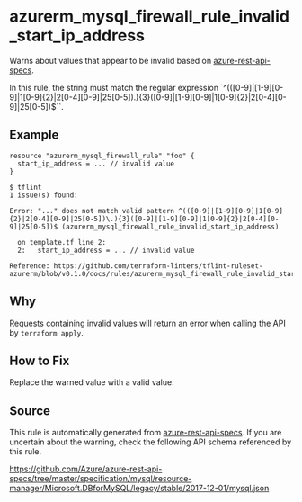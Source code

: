 <!--- This file generated by `tools/apispec-rule-gen/main.go`. DO NOT EDIT --->

# azurerm_mysql_firewall_rule_invalid_start_ip_address

Warns about values that appear to be invalid based on [azure-rest-api-specs](https://github.com/Azure/azure-rest-api-specs).

In this rule, the string must match the regular expression `^(([0-9]|[1-9][0-9]|1[0-9]{2}|2[0-4][0-9]|25[0-5])\.){3}([0-9]|[1-9][0-9]|1[0-9]{2}|2[0-4][0-9]|25[0-5])$``.

## Example

```hcl
resource "azurerm_mysql_firewall_rule" "foo" {
  start_ip_address = ... // invalid value
}
```

```
$ tflint
1 issue(s) found:

Error: "..." does not match valid pattern ^(([0-9]|[1-9][0-9]|1[0-9]{2}|2[0-4][0-9]|25[0-5])\.){3}([0-9]|[1-9][0-9]|1[0-9]{2}|2[0-4][0-9]|25[0-5])$ (azurerm_mysql_firewall_rule_invalid_start_ip_address)

  on template.tf line 2:
  2:   start_ip_address = ... // invalid value

Reference: https://github.com/terraform-linters/tflint-ruleset-azurerm/blob/v0.1.0/docs/rules/azurerm_mysql_firewall_rule_invalid_start_ip_address.md

```

## Why

Requests containing invalid values will return an error when calling the API by `terraform apply`.

## How to Fix

Replace the warned value with a valid value.

## Source

This rule is automatically generated from [azure-rest-api-specs](https://github.com/Azure/azure-rest-api-specs). If you are uncertain about the warning, check the following API schema referenced by this rule.

https://github.com/Azure/azure-rest-api-specs/tree/master/specification/mysql/resource-manager/Microsoft.DBforMySQL/legacy/stable/2017-12-01/mysql.json
